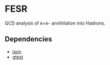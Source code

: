 # FESR 
QCD analysis of e+e- annihilation into Hadrons.

## Dependencies 
* [json](https://github.com/nlohmann/json)
* [gtest](https://github.com/google/googletest)

